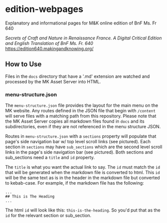 # edition-webpages
Explanatory and informational pages for M&amp;K online edition of BnF Ms. Fr 640

_Secrets of Craft and Nature in Renaissance France. A Digital Critical Edition and English Translation of BnF Ms. Fr. 640_ 
https://edition640.makingandknowing.org/

## How to Use

Files in the `docs` directory that have a '.md' extension are watched and processed by the MK Asset Server into HTML. 

### menu-structure.json
The `menu-structure.json` file provides the layout for the main menu on the MK website. Any routes defined in the JSON file that begin with `/content` will serve files with a matching path from this repository. Please note that the MK Asset Server copies all markdown files found in `docs` and its subdirectories, even if they are not referenced in the menu structure JSON.

Routes in `menu-structure.json` with a `sections` property will populate that page's side navigation bar w/ top level scroll links (see pictured). Each section in `sections` may have `sub_sections` which are the second level scroll links in the page's side navigation bar (see pictured). Both sections and sub_sections need a `title` and `id` property. 

The `title` is what you want the actual link to say. The `id` must match the `id` that will be generated when the markdown file is converted to html. This `id` will be the same text as is in the header in the markdown file but converted to kebab-case. For example, if the markdown file has the following:

```
...
## This is The Heading
...
```
The html `id` will look like this: `this-is-the-heading`. So you'd put that as the `id` for the relevant section or sub_section.


